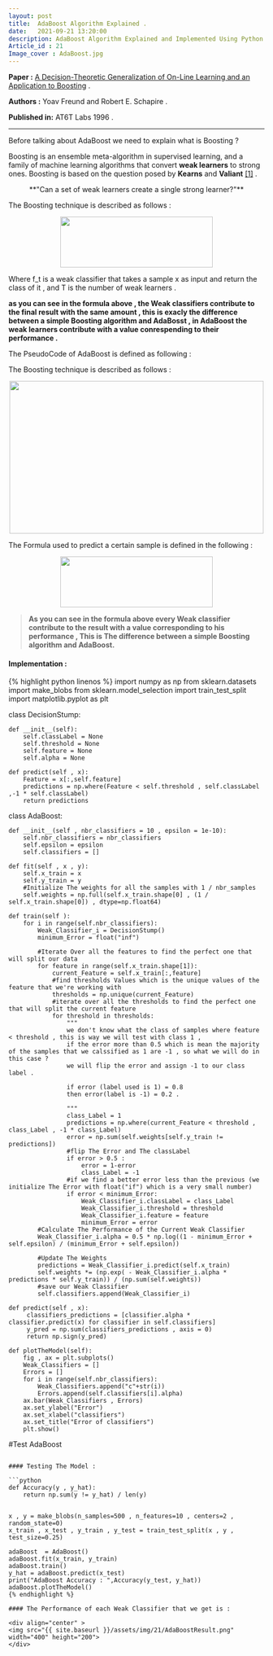 ```yaml
---
layout: post
title:  AdaBoost Algorithm Explained .
date:   2021-09-21 13:20:00
description: AdaBoost Algorithm Explained and Implemented Using Python.
Article_id : 21
Image_cover : AdaBoost.jpg
---
```

**Paper :** [A Decision-Theoretic Generalization of On-Line Learning
and an Application to Boosting](https://www.sciencedirect.com/science/article/pii/S002200009791504X) .

**Authors :** Yoav Freund and Robert E. Schapire .

**Published in:** AT6T Labs 1996 . 

<hr/>

Before talking about AdaBoost we need to explain what is Boosting ?

Boosting is an ensemble meta-algorithm in supervised learning, and a family of machine learning algorithms that convert **weak learners** to strong ones. Boosting is based on the question posed by **Kearns** and **Valiant**  [[1]](https://en.wikipedia.org/wiki/Boosting_(machine_learning)) .

<center>
**"Can a set of weak learners create a single strong learner?"**
</center>

The Boosting technique is described as follows :
<div align="center" >
<img src="{{ site.baseurl }}/assets/img/21/boosting.PNG" width="300" height="100">
</div>

Where f_t is a weak classifier that takes a sample x as input and return the class of it , and T is the number of weak learners .

**as you can see in the formula above , the Weak classifiers contribute to the final result with the same amount , this is exacly the difference between a simple Boosting algorithm and AdaBosst , in AdaBoost the weak learners contribute with a value conrespending to their performance .**

The PseudoCode of AdaBoost is defined as following :

The Boosting technique is described as follows :
<div align="center" >
<img src="{{ site.baseurl }}/assets/img/21/AdaBoostPseudoCode.PNG" width="500" height="300">
</div>


The Formula used to predict a certain sample is defined in the following :

<div align="center" >
<img src="{{ site.baseurl }}/assets/img/21/AdaBoostPredict.png" width="300" height="100">
</div>

> **As you can see in the formula above every Weak classifier contribute to the result with a value corresponding to his performance , This is The difference between a simple Boosting algorithm and AdaBoost.**

#### Implementation :

{% highlight python linenos %}
import numpy as np
from sklearn.datasets import make_blobs
from sklearn.model_selection import train_test_split
import matplotlib.pyplot as plt

class DecisionStump:
    
    def __init__(self):
        self.classLabel = None
        self.threshold = None
        self.feature = None
        self.alpha = None
    
    def predict(self , x):
        Feature = x[:,self.feature]
        predictions = np.where(Feature < self.threshold , self.classLabel ,-1 * self.classLabel)
        return predictions

class AdaBoost:
    
    def __init__(self , nbr_classifiers = 10 , epsilon = 1e-10):
        self.nbr_classifiers = nbr_classifiers
        self.epsilon = epsilon
        self.classifiers = []
        
    def fit(self , x , y):
        self.x_train = x
        self.y_train = y
        #Initialize The weights for all the samples with 1 / nbr_samples
        self.weights = np.full(self.x_train.shape[0] , (1 / self.x_train.shape[0]) , dtype=np.float64)
    
    def train(self ):
        for i in range(self.nbr_classifiers):
            Weak_Classifier_i = DecisionStump()
            minimum_Error = float("inf")
            
            #Iterate Over all the features to find the perfect one that will split our data
            for feature in range(self.x_train.shape[1]):
                current_Feature = self.x_train[:,feature]
                #find thresholds Values which is the unique values of the feature that we're working with
                thresholds = np.unique(current_Feature)
                #iterate over all the thresholds to find the perfect one that will split the current feature
                for threshold in thresholds:
                    """
                    we don't know what the class of samples where feature < threshold , this is way we will test with class 1 ,
                    if the error more than 0.5 which is mean the majority of the samples that we calssified as 1 are -1 , so what we will do in this case ?
                    we will flip the error and assign -1 to our class label .
                    
                    if error (label used is 1) = 0.8 
                    then error(label is -1) = 0.2 .
                    
                    """
                    class_Label = 1
                    predictions = np.where(current_Feature < threshold , class_Label , -1 * class_Label)
                    error = np.sum(self.weights[self.y_train != predictions])
                    #flip The Error and The classLabel
                    if error > 0.5 :
                        error = 1-error
                        class_Label = -1
                    #if we find a better error less than the previous (we initialize The Error with float("if") which is a very small number)     
                    if error < minimum_Error:
                        Weak_Classifier_i.classLabel = class_Label
                        Weak_Classifier_i.threshold = threshold
                        Weak_Classifier_i.feature = feature
                        minimum_Error = error                    
            #Calculate The Performance of the Current Weak Classifier            
            Weak_Classifier_i.alpha = 0.5 * np.log((1 - minimum_Error + self.epsilon) / (minimum_Error + self.epsilon))        
            
            #Update The Weights
            predictions = Weak_Classifier_i.predict(self.x_train)
            self.weights *= (np.exp( - Weak_Classifier_i.alpha * predictions * self.y_train)) / (np.sum(self.weights))
            #save our Weak Classifier
            self.classifiers.append(Weak_Classifier_i)
            
    def predict(self , x):
         classifiers_predictions = [classifier.alpha * classifier.predict(x) for classifier in self.classifiers]
         y_pred = np.sum(classifiers_predictions , axis = 0)
         return np.sign(y_pred)
     
    def plotTheModel(self):
        fig , ax = plt.subplots()
        Weak_Classifiers = []
        Errors = []
        for i in range(self.nbr_classifiers):
            Weak_Classifiers.append("c"+str(i))
            Errors.append(self.classifiers[i].alpha)
        ax.bar(Weak_Classifiers , Errors)
        ax.set_ylabel("Error")
        ax.set_xlabel("classifiers")
        ax.set_title("Error of classifiers")
        plt.show()
#Test AdaBoost 
```

#### Testing The Model :

```python
def Accuracy(y , y_hat):
    return np.sum(y != y_hat) / len(y)


x , y = make_blobs(n_samples=500 , n_features=10 , centers=2 , random_state=0)
x_train , x_test , y_train , y_test = train_test_split(x , y , test_size=0.25)

adaBoost  = AdaBoost()
adaBoost.fit(x_train, y_train)
adaBoost.train()
y_hat = adaBoost.predict(x_test)
print("AdaBoost Accuracy : ",Accuracy(y_test, y_hat))
adaBoost.plotTheModel()
{% endhighlight %}

#### The Performance of each Weak Classifier that we get is :

<div align="center" >
<img src="{{ site.baseurl }}/assets/img/21/AdaBoostResult.png" width="400" height="200">
</div>
